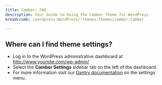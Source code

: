 ```yaml
---
title: Camber: FAQ
description: Your Guide to Using the Camber Theme for WordPress
breadcrumb: /wordpress:WordPress/!themes:Themes/camber:Camber

---
```


Where can I find theme settings?
-----
* Log in to the WordPress administrative dashboard at http://www.yoursite.com/wp-admin/
* Select the **Camber Settings** sidebar tab on the left of the dashboard.
* For more information visit our [Gantry documentation][gantry] on the settings menu.

[gantry]: http://gantry-framework.org/documentation/wordpress/configure/